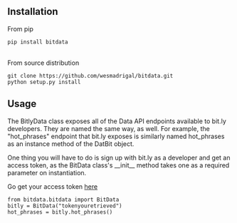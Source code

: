 <html>
<head>
</head>
<body>
<h2>Installation</h2>
<div>
  <p>From pip</p>
  <code>pip install bitdata</code><br>
</div>
<br>
<p>From source distribution</p>
<div>
  <code>git clone https://github.com/wesmadrigal/bitdata.git</code><br>
  <code>python setup.py install</code><br>
</div>
<h2>Usage</h2>
<div>
  <p>The BitlyData class exposes all of the Data API endpoints available to bit.ly developers.  They are named the same way, as well.  For example, the "hot_phrases" endpoint that bit.ly exposes is similarly named hot_phrases as an instance method of the DatBit object.</p>
  <p>One thing you will have to do is sign up with bit.ly as a developer and get an access token, as the BitData class's __init__ method takes one as a required parameter on instantiation.</p>
  <p>Go get your access token <a href="https://bitly.com/a/oauth_apps">here</a></p>
  <code>from bitdata.bitdata import BitData</code>
  <br>
  <code>bitly = BitData("tokenyouretrieved")</code>
  <br>
  <code>hot_phrases = bitly.hot_phrases()</code>  
</div>
